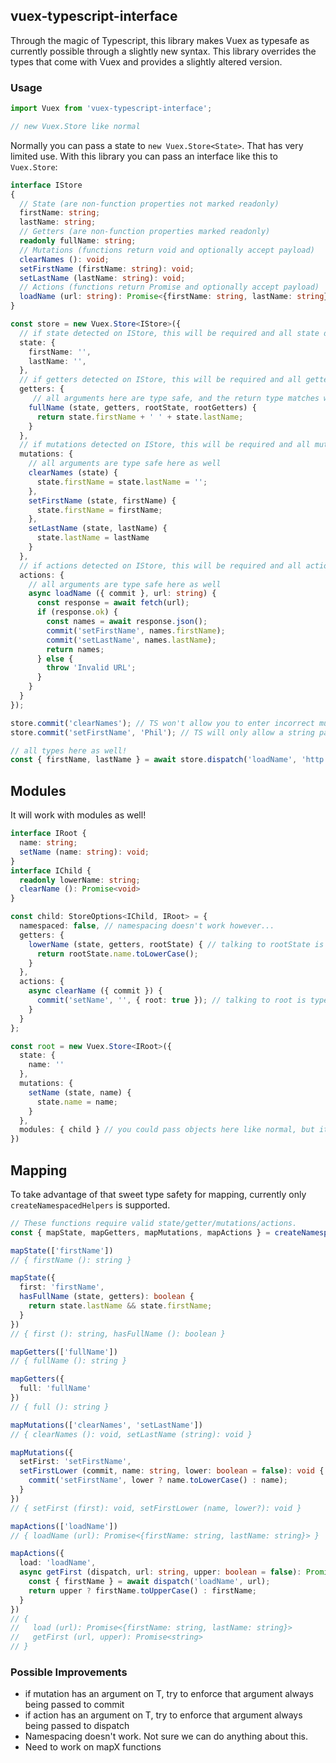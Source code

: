 ## vuex-typescript-interface

Through the magic of Typescript, this library makes Vuex as typesafe as currently possible through a slightly new syntax. This library overrides the types that come with Vuex and provides a slightly altered version.

### Usage

```typescript
import Vuex from 'vuex-typescript-interface';

// new Vuex.Store like normal
```

Normally you can pass a state to `new Vuex.Store<State>`. That has very limited use. With this library you can pass an interface like this to `Vuex.Store`:

```typescript
interface IStore
{
  // State (are non-function properties not marked readonly)
  firstName: string;
  lastName: string;
  // Getters (are non-function properties marked readonly)
  readonly fullName: string;
  // Mutations (functions return void and optionally accept payload)
  clearNames (): void;
  setFirstName (firstName: string): void;
  setLastName (lastName: string): void;
  // Actions (functions return Promise and optionally accept payload)
  loadName (url: string): Promise<{firstName: string, lastName: string}>
}

const store = new Vuex.Store<IStore>({
  // if state detected on IStore, this will be required and all state defined
  state: {
    firstName: '',
    lastName: '',
  },
  // if getters detected on IStore, this will be required and all getters defined
  getters: {
     // all arguments here are type safe, and the return type matches what was in IStore (string)
    fullName (state, getters, rootState, rootGetters) {
      return state.firstName + ' ' + state.lastName;
    }
  },
  // if mutations detected on IStore, this will be required and all mutations defined
  mutations: {
    // all arguments are type safe here as well
    clearNames (state) {
      state.firstName = state.lastName = '';
    },
    setFirstName (state, firstName) {
      state.firstName = firstName;
    },
    setLastName (state, lastName) {
      state.lastName = lastName
    }
  },
  // if actions detected on IStore, this will be required and all actions defined
  actions: {
    // all arguments are type safe here as well
    async loadName ({ commit }, url: string) {
      const response = await fetch(url);
      if (response.ok) {
        const names = await response.json();
        commit('setFirstName', names.firstName);
        commit('setLastName', names.lastName);
        return names;
      } else {
        throw 'Invalid URL';
      }
    }
  }
});

store.commit('clearNames'); // TS won't allow you to enter incorrect mutation names
store.commit('setFirstName', 'Phil'); // TS will only allow a string payload

// all types here as well!
const { firstName, lastName } = await store.dispatch('loadName', 'http://myname.com');
```

## Modules

It will work with modules as well!

```typescript
interface IRoot {
  name: string;
  setName (name: string): void;
}
interface IChild {
  readonly lowerName: string;
  clearName (): Promise<void>
}

const child: StoreOptions<IChild, IRoot> = {
  namespaced: false, // namespacing doesn't work however... 
  getters: {
    lowerName (state, getters, rootState) { // talking to rootState is type safe
      return rootState.name.toLowerCase();
    }
  },
  actions: {
    async clearName ({ commit }) {
      commit('setName', '', { root: true }); // talking to root is type safe
    }
  }
};

const root = new Vuex.Store<IRoot>({
  state: {
    name: ''
  },
  mutations: {
    setName (state, name) {
      state.name = name;
    }
  },
  modules: { child } // you could pass objects here like normal, but it won't be able to detect types
})
```

## Mapping

To take advantage of that sweet type safety for mapping, currently only `createNamespacedHelpers` is supported.

```typescript
// These functions require valid state/getter/mutations/actions.
const { mapState, mapGetters, mapMutations, mapActions } = createNamespacedHelpers<IStore>('storeNamespace');

mapState(['firstName'])
// { firstName (): string }

mapState({
  first: 'firstName',
  hasFullName (state, getters): boolean {
    return state.lastName && state.firstName;
  }
})
// { first (): string, hasFullName (): boolean }

mapGetters(['fullName'])
// { fullName (): string }

mapGetters({
  full: 'fullName'
})
// { full (): string }

mapMutations(['clearNames', 'setLastName'])
// { clearNames (): void, setLastName (string): void }

mapMutations({
  setFirst: 'setFirstName',
  setFirstLower (commit, name: string, lower: boolean = false): void {
    commit('setFirstName', lower ? name.toLowerCase() : name);
  }
})
// { setFirst (first): void, setFirstLower (name, lower?): void }

mapActions(['loadName'])
// { loadName (url): Promise<{firstName: string, lastName: string}> }

mapActions({
  load: 'loadName',
  async getFirst (dispatch, url: string, upper: boolean = false): Promise<string> {
    const { firstName } = await dispatch('loadName', url);
    return upper ? firstName.toUpperCase() : firstName;
  }
})
// { 
//   load (url): Promise<{firstName: string, lastName: string}>
//   getFirst (url, upper): Promise<string>
// }
```


### Possible Improvements
 - if mutation has an argument on T, try to enforce that argument always being passed to commit
 - if action has an argument on T, try to enforce that argument always being passed to dispatch
 - Namespacing doesn't work. Not sure we can do anything about this.
 - Need to work on mapX functions
